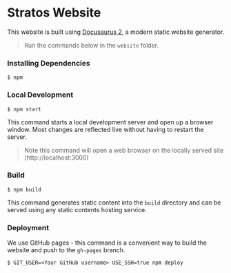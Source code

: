 # Stratos Website

This website is built using [Docusaurus 2](https://v2.docusaurus.io/), a modern static website generator.

> Run the commands below in the `website` folder.

### Installing Dependencies

```
$ npm
```

### Local Development

```
$ npm start
```

This command starts a local development server and open up a browser window. Most changes are reflected live without having to restart the server.

> Note this command will open a web browser on the locally served site (http://localhost:3000)

### Build

```
$ npm build
```

This command generates static content into the `build` directory and can be served using any static contents hosting service.

### Deployment

We use GitHub pages - this command is a convenient way to build the website and push to the `gh-pages` branch.

```
$ GIT_USER=<Your GitHub username> USE_SSH=true npm deploy
```
